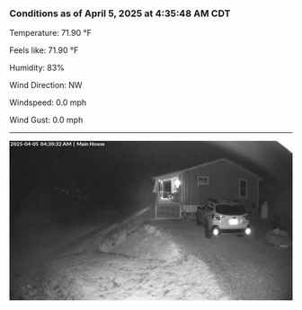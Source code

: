 ### Conditions as of April 5, 2025 at 4:35:48 AM CDT 

Temperature: 71.90 &deg;F

Feels like: 71.90 &deg;F

Humidity: 83%

Wind Direction: NW

Windspeed: 0.0 mph

Wind Gust: 0.0 mph

---

<img src="./images/latest.jpeg"/>


